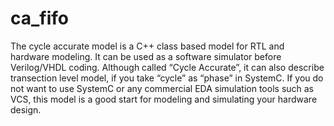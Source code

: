 # ca_fifo
The cycle accurate model is a C++ class based model for RTL and hardware modeling. It can be used as a software simulator before Verilog/VHDL coding. Although called “Cycle Accurate”, it can also describe transection level model, if you take “cycle” as “phase” in SystemC. If you do not want to use SystemC or any commercial EDA simulation tools such as VCS, this model is a good start for modeling and simulating your hardware design.
